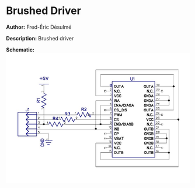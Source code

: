 # Brushed Driver

__Author:__ Fred-Éric Désulmé

__Description:__ Brushed driver

__Schematic:__ ![](brushed-driver_sch_s1.jpg)
